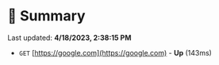 # 📖 Summary
Last updated: **4/18/2023, 2:38:15 PM**

- `GET` [https://google.com](https://google.com) - **Up** (143ms)
